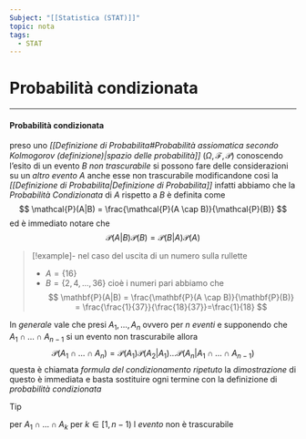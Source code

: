 ```yaml
---
Subject: "[[Statistica (STAT)]]"
topic: nota
tags:
  - STAT
---
```

# Probabilità condizionata
---
#### Probabilità condizionata
preso uno _[[Definizione di Probabilita#Probabilità assiomatica secondo Kolmogorov (definizione)|spazio delle probabilità]]_ $(\Omega,\mathcal{F},\mathcal{P})$ conoscendo l’esito di un evento $B$ _non trascurabile_ si possono fare delle considerazioni su un _altro evento_ $A$ anche esse non trascurabile modificandone cosi la _[[Definizione di Probabilita|Definizione di Probabilita]]_
infatti abbiamo che la _Probabilità Condizionata_ di $A$ rispetto a $B$ è definita come$$
\mathcal{P}(A|B) = \frac{\mathcal{P}(A \cap B)}{\mathcal{P}(B)}
$$
ed è immediato notare che $$\mathcal{P}(A|B)\mathcal{P}(B)=\mathcal{P}(B|A)\mathcal{P}(A)$$
>[!example]-
>nel caso del uscita di un numero sulla rullette
>- $A = \{16\}$
>- $B =\{2,4,\dots,36\}$ cioè i numeri pari
>abbiamo che
>$$
>\mathbf{P}(A|B) = \frac{\mathbf{P}(A \cap B)}{\mathbf{P}(B)} = \frac{\frac{1}{37}}{\frac{18}{37}}=\frac{1}{18}
>$$

In _generale_ vale che presi  $A_1,\dots,A_n$ ovvero per $n$ _eventi_  e supponendo che $A_1 \cap\dots \cap A_{n-1}$ si  un evento non trascurabile allora$$
\mathcal{P}(A_1 \cap\dots \cap A_n) = \mathcal{P}(A_1)\mathcal{P}(A_2|A_1) \dots\mathcal{P}(A_n|A_1 \cap\dots \cap A_{n-1})
$$ questa è chiamata _formula del condizionamento ripetuto_
la _dimostrazione_ di questo è immediata e basta sostituire ogni termine con la definizione di _probabilità condizionata_ 

>[!tip]
>per $A_{1} \cap\dots\cap A_{k}$ per $k\in[1,n-1)$ l _evento_ non è trascurabile

